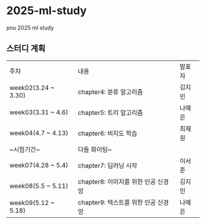 # 2025-ml-study
pnu 2025 ml study 

## 스터디 계획

<table>
  <tr>
    <td>주차</td>
    <td>내용</td>
    <td>발표자</td>
  </tr>
  <tr>
    <td>week02(3.24 ~ 3.30)</td>
    <td>chapter4: 분류 알고리즘</td>
    <td>김지민</td>
  </tr>
  <tr>
    <td>week03(3.31 ~ 4.6)</td>
    <td>chapter5: 트리 알고리즘</td>
    <td>나예은</td>
  </tr>
  <tr>
    <td>week04(4.7 ~ 4.13)</td>
    <td>chapter6: 비지도 학습</td>
    <td>최재원</td>
  </tr>
  <tr>
    <td>~시험기간~</td>
    <td>다들 화이팅~</td>
    <td></td>
  </tr>
  <tr>
    <td>week07(4.28 ~ 5.4)</td>
    <td>chapter7: 딥러닝 시작</td>
    <td>이서준</td>
  </tr>
  <tr>
    <td>week08(5.5 ~ 5.11)</td>
    <td>chapter8: 이미지를 위한 인공 신경망</td>
    <td>김지민</td>
  </tr>
  <tr>
    <td>week09(5.12 ~ 5.18)</td>
    <td>chapter9: 텍스트를 위한 인공 신경망</td>
    <td>나예은</td>
  </tr>
</table>
